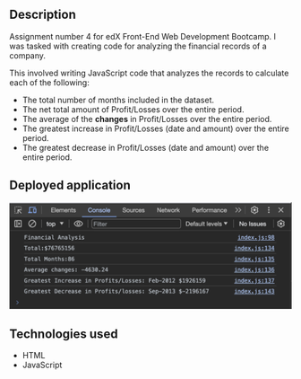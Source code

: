 ## Description

Assignment number 4 for edX Front-End Web Development Bootcamp. I was tasked with creating code for analyzing the financial records of a company.

This involved writing JavaScript code that analyzes the records to calculate each of the following:

- The total number of months included in the dataset.
- The net total amount of Profit/Losses over the entire period.
- The average of the **changes** in Profit/Losses over the entire period.
- The greatest increase in Profit/Losses (date and amount) over the entire period.
- The greatest decrease in Profit/Losses (date and amount) over the entire period.

## Deployed application

![alt text](./images/console%20image.png)

## Technologies used

- HTML
- JavaScript
